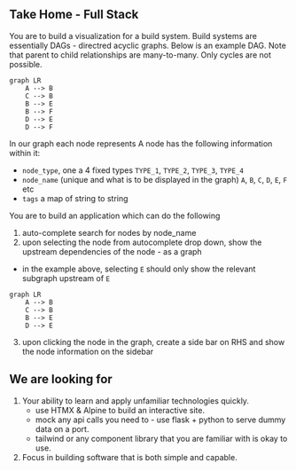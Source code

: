 ## Take Home - Full Stack

You are to build a visualization for a build system. Build systems are essentially DAGs - directred acyclic graphs.
Below is an example DAG. Note that parent to child relationships are many-to-many. Only cycles are not possible.

```mermaid
graph LR
    A --> B
    C --> B
    B --> E
    B --> F
    D --> E
    D --> F
```

In our graph each node represents 
A node has the following information within it: 
- `node_type`, one a 4 fixed types `TYPE_1`, `TYPE_2`, `TYPE_3`, `TYPE_4`
- `node_name` (unique and what is to be displayed in the graph) `A`, `B`, `C`, `D`, `E`, `F` etc
- `tags` a map of string to string 


You are to build an application which can do the following
1. auto-complete search for nodes by node_name
2. upon selecting the node from autocomplete drop down, show the upstream dependencies of the node - as a graph
  - in the example above, selecting `E` should only show the relevant subgraph upstream of `E`
```mermaid
graph LR
    A --> B
    C --> B
    B --> E
    D --> E
```
3. upon clicking the node in the graph, create a side bar on RHS and show the node information on the sidebar



## We are looking for 
1. Your ability to learn and apply unfamiliar technologies quickly.
   - use HTMX & Alpine to build an interactive site. 
   - mock any api calls you need to - use flask + python to serve dummy data on a port.
   - tailwind or any component library that you are familiar with is okay to use.
2. Focus in building software that is both simple and capable.
